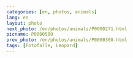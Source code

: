 ```yaml
---
categories: [en, photos, animals]
lang: en
layout: photo
next_photo: /en/photos/animals/P0000271.html
picname: P0000500
prev_photo: /en/photos/animals/P0000360.html
tags: [Fotofalle, Leopard]
---
```

